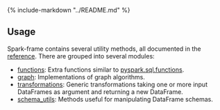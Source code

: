 {%
   include-markdown "../README.md"
%}

## Usage

Spark-frame contains several utility methods, all documented in the [reference](/spark-frame/reference/functions). 
There are grouped into several modules:

- [functions](reference#spark_framefunctions): 
  Extra functions similar to [pyspark.sql.functions](https://spark.apache.org/docs/latest/api/python/reference/pyspark.sql/functions.html).
- [graph](reference#spark_framegraph):
  Implementations of graph algorithms.
- [transformations](reference#spark_frametransformations):
  Generic transformations taking one or more input DataFrames as argument and returning a new DataFrame.
- [schema_utils](reference#spark_frameschema_utils):
  Methods useful for manipulating DataFrame schemas.


